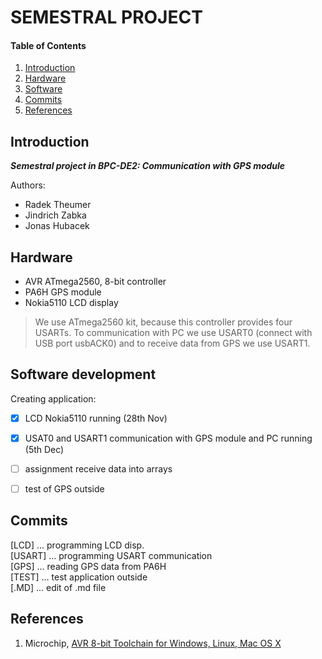 
# SEMESTRAL PROJECT

#### Table of Contents

1. [Introduction](#introduction)
2. [Hardware](#hardware)
3. [Software](#software)
4. [Commits](#commits)
5. [References](#references)


## Introduction

***Semestral project in BPC-DE2: Communication with GPS module***  
  
Authors:  
 - Radek Theumer  
 - Jindrich Zabka  
 - Jonas Hubacek


## Hardware

- AVR ATmega2560, 8-bit controller
- PA6H GPS module
- Nokia5110 LCD display

> We use ATmega2560 kit, because this controller provides four USARTs. To communication with PC we use USART0 (connect with USB port usbACK0) and to receive data from GPS we use USART1.


## Software development

Creating application:  
- [x] LCD Nokia5110 running (28th Nov)  
- [x] USAT0 and USART1 communication with GPS module and PC running (5th Dec)  
- [ ] assignment receive data into arrays  
- [ ] test of GPS outside


## Commits

[LCD]   ... programming LCD disp.  
[USART] ... programming USART communication  
[GPS]   ... reading GPS data from PA6H  
[TEST]  ... test application outside  
[.MD]   ... edit of .md file  


## References

1. Microchip, [AVR 8-bit Toolchain for Windows, Linux, Mac OS X](https://www.microchip.com/mplab/avr-support/avr-and-arm-toolchains-c-compilers)
